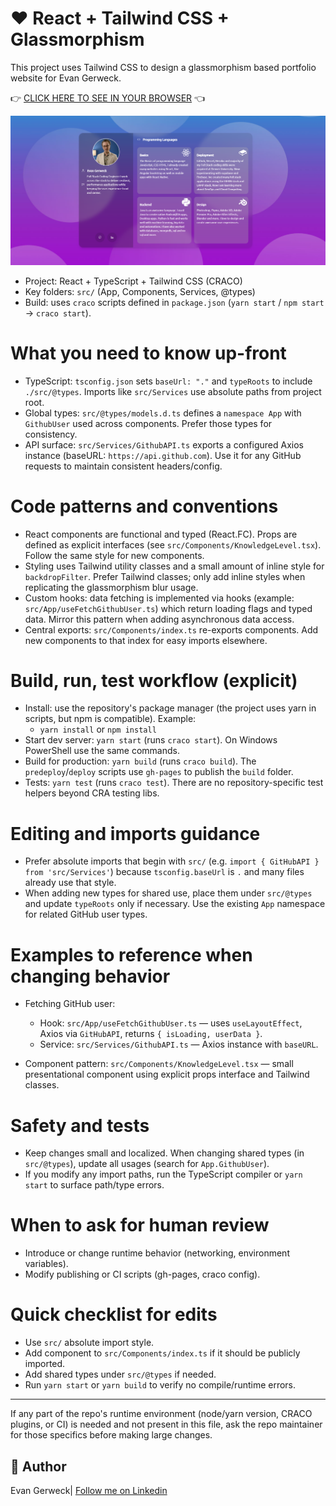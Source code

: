 # :heart: React + Tailwind CSS + Glassmorphism

This project uses Tailwind CSS to design a glassmorphism based portfolio website for Evan Gerweck.

:point_right: [CLICK HERE TO SEE IN YOUR BROWSER](https://gerweckevan.github.io/my-react-portfolio/) :point_left:

<img src="./images/Website.png" alt="An image of the website" />

- Project: React + TypeScript + Tailwind CSS (CRACO)
- Key folders: `src/` (App, Components, Services, @types)
- Build: uses `craco` scripts defined in `package.json` (`yarn start` / `npm start` -> `craco start`).

# What you need to know up-front

- TypeScript: `tsconfig.json` sets `baseUrl: "."` and `typeRoots` to include `./src/@types`. Imports like `src/Services` use absolute paths from project root.
- Global types: `src/@types/models.d.ts` defines a `namespace App` with `GithubUser` used across components. Prefer those types for consistency.
- API surface: `src/Services/GithubAPI.ts` exports a configured Axios instance (baseURL: `https://api.github.com`). Use it for any GitHub requests to maintain consistent headers/config.

# Code patterns and conventions

- React components are functional and typed (React.FC). Props are defined as explicit interfaces (see `src/Components/KnowledgeLevel.tsx`). Follow the same style for new components.
- Styling uses Tailwind utility classes and a small amount of inline style for `backdropFilter`. Prefer Tailwind classes; only add inline styles when replicating the glassmorphism blur usage.
- Custom hooks: data fetching is implemented via hooks (example: `src/App/useFetchGithubUser.ts`) which return loading flags and typed data. Mirror this pattern when adding asynchronous data access.
- Central exports: `src/Components/index.ts` re-exports components. Add new components to that index for easy imports elsewhere.

# Build, run, test workflow (explicit)

- Install: use the repository's package manager (the project uses yarn in scripts, but npm is compatible). Example:
  - `yarn install` or `npm install`
- Start dev server: `yarn start` (runs `craco start`). On Windows PowerShell use the same commands.
- Build for production: `yarn build` (runs `craco build`). The `predeploy`/`deploy` scripts use `gh-pages` to publish the `build` folder.
- Tests: `yarn test` (runs `craco test`). There are no repository-specific test helpers beyond CRA testing libs.

# Editing and imports guidance

- Prefer absolute imports that begin with `src/` (e.g. `import { GitHubAPI } from 'src/Services'`) because `tsconfig.baseUrl` is `.` and many files already use that style.
- When adding new types for shared use, place them under `src/@types` and update `typeRoots` only if necessary. Use the existing `App` namespace for related GitHub user types.

# Examples to reference when changing behavior

- Fetching GitHub user:

  - Hook: `src/App/useFetchGithubUser.ts` — uses `useLayoutEffect`, Axios via `GitHubAPI`, returns `{ isLoading, userData }`.
  - Service: `src/Services/GithubAPI.ts` — Axios instance with `baseURL`.

- Component pattern: `src/Components/KnowledgeLevel.tsx` — small presentational component using explicit props interface and Tailwind classes.

# Safety and tests

- Keep changes small and localized. When changing shared types (in `src/@types`), update all usages (search for `App.GithubUser`).
- If you modify any import paths, run the TypeScript compiler or `yarn start` to surface path/type errors.

# When to ask for human review

- Introduce or change runtime behavior (networking, environment variables).
- Modify publishing or CI scripts (gh-pages, craco config).

# Quick checklist for edits

- Use `src/` absolute import style.
- Add component to `src/Components/index.ts` if it should be publicly imported.
- Add shared types under `src/@types` if needed.
- Run `yarn start` or `yarn build` to verify no compile/runtime errors.

---

If any part of the repo's runtime environment (node/yarn version, CRACO plugins, or CI) is needed and not present in this file, ask the repo maintainer for those specifics before making large changes.

## :man: Author

Evan Gerweck| [Follow me on Linkedin](https://www.linkedin.com/in/evan-gerweck-8b95b9199/)

